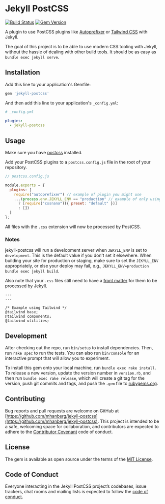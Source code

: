 # Jekyll  PostCSS
[![Build Status](https://travis-ci.com/mhanberg/jekyll-postcss.svg?branch=master)](https://travis-ci.com/mhanberg/jekyll-postcss)
[![Gem Version](https://badge.fury.io/rb/jekyll-postcss.svg)](https://badge.fury.io/rb/jekyll-postcss)

A plugin to use PostCSS plugins like [Autoprefixer](https://github.com/postcss/autoprefixer) or [Tailwind CSS](https://github.com/tailwindcss/tailwindcss) with Jekyll.

The goal of this project is to be able to use modern CSS tooling with Jekyll, without the hassle of dealing with other build tools. It should be as easy as `bundle exec jekyll serve`.

## Installation

Add this line to your application's Gemfile:

```ruby
gem 'jekyll-postcss'
```
And then add this line to your application's `_config.yml`:

```yml
# _config.yml

plugins:
  - jekyll-postcss
```

## Usage

Make sure you have [postcss](https://github.com/postcss/postcss) installed.

Add your PostCSS plugins to a `postcss.config.js` file in the root of your repository.

```javascript
// postcss.config.js

module.exports = {
  plugins: [
    require("autoprefixer") // example of plugin you might use
    ...(process.env.JEKYLL_ENV == "production" // example of only using a plugin in production
      ? [require("cssnano")({ preset: "default" })]
      : [])
  ]
};
```

All files with the `.css` extension will now be processed by PostCSS.

### Notes

jekyll-postcss will run a development server when `JEKYLL_ENV` is set to `development`. This is the default value if you don't set it elsewhere. When building your site for production or staging, make sure to set the `JEKYLL_ENV` appropriately, or else your deploy may fail, e.g., `JEKYLL_ENV=production bundle exec jekyll build`.

Also note that your `.css` files still need to have a [front matter](https://jekyllrb.com/docs/step-by-step/03-front-matter/) for them to be processed by Jekyll.

```
---
---

/* Example using Tailwind */
@tailwind base;
@tailwind components;
@tailwind utilities;
```

## Development

After checking out the repo, run `bin/setup` to install dependencies. Then, run `rake spec` to run the tests. You can also run `bin/console` for an interactive prompt that will allow you to experiment.

To install this gem onto your local machine, run `bundle exec rake install`. To release a new version, update the version number in `version.rb`, and then run `bundle exec rake release`, which will create a git tag for the version, push git commits and tags, and push the `.gem` file to [rubygems.org](https://rubygems.org).

## Contributing

Bug reports and pull requests are welcome on GitHub at [https://github.com/mhanberg/jekyll-postcss](https://github.com/mhanberg/jekyll-postcss). This project is intended to be a safe, welcoming space for collaboration, and contributors are expected to adhere to the [Contributor Covenant](http://contributor-covenant.org) code of conduct.

## License

The gem is available as open source under the terms of the [MIT License](https://opensource.org/licenses/MIT).

## Code of Conduct

Everyone interacting in the Jekyll PostCSS project’s codebases, issue trackers, chat rooms and mailing lists is expected to follow the [code of conduct](https://github.com/mhanberg/jekyll-postcss/blob/master/CODE_OF_CONDUCT.md).
